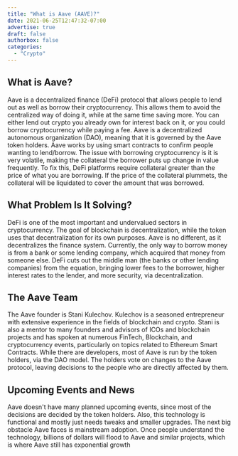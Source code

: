 ```yaml
---
title: "What is Aave (AAVE)?"
date: 2021-06-25T12:47:32-07:00
advertise: true
draft: false
authorbox: false
categories:
  - "Crypto"
---
```



## What is Aave?

Aave is a decentralized finance (DeFi) protocol that allows people to lend out as well as borrow their cryptocurrency. This allows them to avoid the centralized way of doing it, while at the same time saving more. You can either lend out crypto you already own for interest back on it, or you could borrow cryptocurrency while paying a fee. Aave is a decentralized autonomous organization (DAO), meaning that it is governed by the Aave token holders. Aave works by using smart contracts to confirm people wanting to lend/borrow. The issue with borrowing cryptocurrency is it is very volatile, making the collateral the borrower puts up change in value frequently. To fix this, DeFi platforms require collateral greater than the price of what you are borrowing. If the price of the collateral plummets, the collateral will be liquidated to cover the amount that was borrowed.

## What Problem Is It Solving?

DeFi is one of the most important and undervalued sectors in cryptocurrency. The goal of blockchain is decentralization, while the token uses that decentralization for its own purposes. Aave is no different, as it decentralizes the finance system. Currently, the only way to borrow money is from a bank or some lending company, which acquired that money from someone else. DeFi cuts out the middle man (the banks or other lending companies) from the equation, bringing lower fees to the borrower, higher interest rates to the lender, and more security, via decentralization. 

## The Aave Team

The Aave founder is Stani Kulechov. Kulechov is a seasoned entrepreneur with extensive experience in the fields of blockchain and crypto. Stani is also a mentor to many founders and advisors of ICOs and blockchain projects and has spoken at numerous FinTech, Blockchain, and cryptocurrency events, particularly on topics related to Ethereum Smart Contracts. While there are developers, most of Aave is run by the token holders, via the DAO model. The holders vote on changes to the Aave protocol, leaving decisions to the people who are directly affected by them.

## Upcoming Events and News

Aave doesn't have many planned upcoming events, since most of the decisions are decided by the token holders. Also, this technology is functional and mostly just needs tweaks and smaller upgrades. The next big obstacle Aave faces is mainstream adoption. Once people understand the technology, billions of dollars will flood to Aave and similar projects, which is where Aave still has exponential growth 